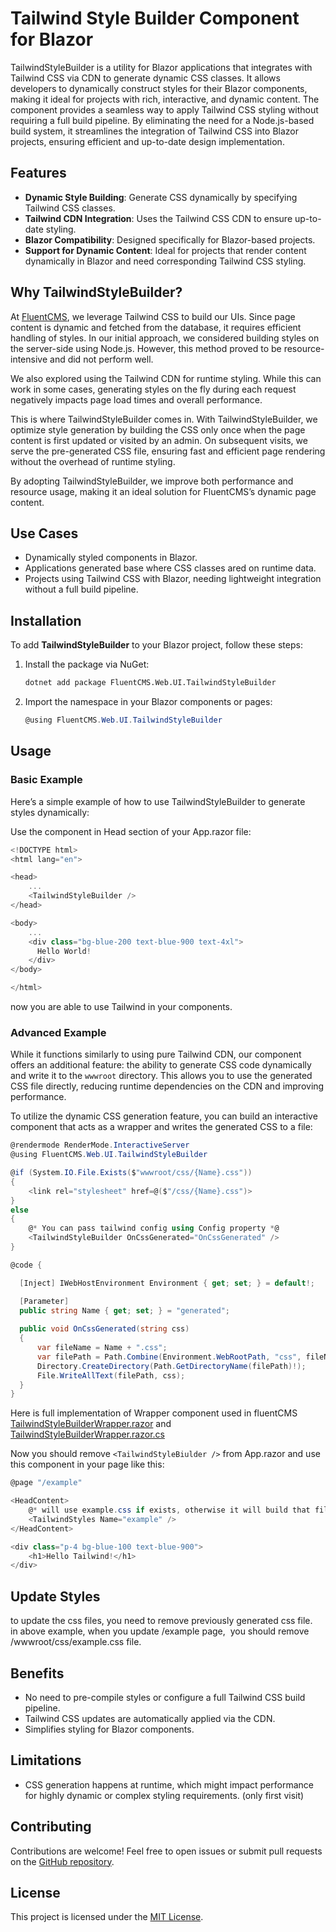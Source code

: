 # Tailwind Style Builder Component for Blazor

TailwindStyleBuilder is a utility for Blazor applications that integrates with Tailwind CSS via CDN to generate dynamic CSS classes. It allows developers to dynamically construct styles for their Blazor components, making it ideal for projects with rich, interactive, and dynamic content. The component provides a seamless way to apply Tailwind CSS styling without requiring a full build pipeline. By eliminating the need for a Node.js-based build system, it streamlines the integration of Tailwind CSS into Blazor projects, ensuring efficient and up-to-date design implementation.

## Features

- **Dynamic Style Building**: Generate CSS dynamically by specifying Tailwind CSS classes.
- **Tailwind CDN Integration**: Uses the Tailwind CSS CDN to ensure up-to-date styling.
- **Blazor Compatibility**: Designed specifically for Blazor-based projects.
- **Support for Dynamic Content**: Ideal for projects that render content dynamically in Blazor and need corresponding Tailwind CSS styling.

## Why TailwindStyleBuilder?
At [FluentCMS](https://github.com/FluentCMS/FluentCMS), we leverage Tailwind CSS to build our UIs. Since page content is dynamic and fetched from the database, it requires efficient handling of styles. In our initial approach, we considered building styles on the server-side using Node.js. However, this method proved to be resource-intensive and did not perform well.

We also explored using the Tailwind CDN for runtime styling. While this can work in some cases, generating styles on the fly during each request negatively impacts page load times and overall performance.

This is where TailwindStyleBuilder comes in. With TailwindStyleBuilder, we optimize style generation by building the CSS only once when the page content is first updated or visited by an admin. On subsequent visits, we serve the pre-generated CSS file, ensuring fast and efficient page rendering without the overhead of runtime styling.

By adopting TailwindStyleBuilder, we improve both performance and resource usage, making it an ideal solution for FluentCMS’s dynamic page content.

## Use Cases

- Dynamically styled components in Blazor.
- Applications generated base where CSS classes ared on runtime data.
- Projects using Tailwind CSS with Blazor, needing lightweight integration without a full build pipeline.

## Installation

To add **TailwindStyleBuilder** to your Blazor project, follow these steps:

1. Install the package via NuGet:

   ```bash
   dotnet add package FluentCMS.Web.UI.TailwindStyleBuilder
   ```

2. Import the namespace in your Blazor components or pages:

   ```csharp
   @using FluentCMS.Web.UI.TailwindStyleBuilder
   ```


## Usage

### Basic Example

Here’s a simple example of how to use TailwindStyleBuilder to generate styles dynamically:


Use the component in Head section of your App.razor file:

```csharp
<!DOCTYPE html>
<html lang="en">

<head>
    ...
    <TailwindStyleBuilder />
</head>

<body>
    ...
    <div class="bg-blue-200 text-blue-900 text-4xl">
      Hello World!
    </div>
</body>

</html>

```

now you are able to use Tailwind in your components.

### Advanced Example

While it functions similarly to using pure Tailwind CDN, our component offers an additional feature: the ability to generate CSS code dynamically and write it to the `wwwroot` directory. This allows you to use the generated CSS file directly, reducing runtime dependencies on the CDN and improving performance.


To utilize the dynamic CSS generation feature, you can build an interactive component that acts as a wrapper and writes the generated CSS to a file: 

```csharp
@rendermode RenderMode.InteractiveServer
@using FluentCMS.Web.UI.TailwindStyleBuilder

@if (System.IO.File.Exists($"wwwroot/css/{Name}.css"))
{
    <link rel="stylesheet" href=@($"/css/{Name}.css")>
}
else
{
    @* You can pass tailwind config using Config property *@
    <TailwindStyleBuilder OnCssGenerated="OnCssGenerated" />
}

@code {

  [Inject] IWebHostEnvironment Environment { get; set; } = default!;

  [Parameter]
  public string Name { get; set; } = "generated";
  
  public void OnCssGenerated(string css)
  {
      var fileName = Name + ".css";
      var filePath = Path.Combine(Environment.WebRootPath, "css", fileName);
      Directory.CreateDirectory(Path.GetDirectoryName(filePath)!);
      File.WriteAllText(filePath, css);
  }
}
```
Here is full implementation of Wrapper component used in fluentCMS [TailwindStyleBuilderWrapper.razor](https://github.com/fluentcms/FluentCMS/blob/dev/src/Frontend/FluentCMS.Web.UI/Components/TailwindStyleBuilderWrapper.razor) and [TailwindStyleBuilderWrapper.razor.cs](https://github.com/fluentcms/FluentCMS/blob/dev/src/Frontend/FluentCMS.Web.UI/Components/TailwindStyleBuilderWrapper.razor.cs)

Now you should remove `<TailwindStyleBiulder />` from App.razor and use this component in your page like this:

```csharp
@page "/example"

<HeadContent>
    @* will use example.css if exists, otherwise it will build that file in first visit *@ 
    <TailwindStyles Name="example" />
</HeadContent>

<div class="p-4 bg-blue-100 text-blue-900">
    <h1>Hello Tailwind!</h1>
</div>

```

## Update Styles

to update the css files, you need to remove previously generated css file.\
in above example, when you update /example page,  you should remove /wwwroot/css/example.css file. 

## Benefits

- No need to pre-compile styles or configure a full Tailwind CSS build pipeline.
- Tailwind CSS updates are automatically applied via the CDN.
- Simplifies styling for Blazor components.

## Limitations

- CSS generation happens at runtime, which might impact performance for highly dynamic or complex styling requirements. (only first visit)

## Contributing

Contributions are welcome! Feel free to open issues or submit pull requests on the [GitHub repository](https://github.com/fluentcms/FluentCMS).

## License

This project is licensed under the [MIT License](LICENSE).

